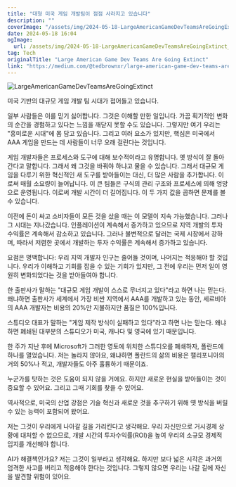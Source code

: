 ```yaml
---
title: "대형 미국 게임 개발팀이 점점 사라지고 있습니다"
description: ""
coverImage: "/assets/img/2024-05-18-LargeAmericanGameDevTeamsAreGoingExtinct_0.png"
date: 2024-05-18 16:04
ogImage:
  url: /assets/img/2024-05-18-LargeAmericanGameDevTeamsAreGoingExtinct_0.png
tag: Tech
originalTitle: "Large American Game Dev Teams Are Going Extinct"
link: "https://medium.com/@tedbrownxr/large-american-game-dev-teams-are-going-extinct-619397da6fb0"
---
```


![LargeAmericanGameDevTeamsAreGoingExtinct](/assets/img/2024-05-18-LargeAmericanGameDevTeamsAreGoingExtinct_0.png)

미국 기반의 대규모 게임 개발 팀 시대가 접어들고 있습니다.

일부 사람들은 이를 믿기 싫어합니다. 그것은 이해할 만한 일입니다. 가끔 획기적인 변화의 순간을 경험하고 있다는 느낌을 깨닫지 못할 수도 있습니다. 그렇지만 여기 우리는 "흥미로운 시대"에 몸 담고 있습니다. 그리고 여러 요소가 있지만, 핵심은 미국에서 AAA 게임을 만드는 데 사람들이 너무 오래 걸린다는 것입니다.

게임 개발자들은 프로세스와 도구에 대해 보수적이라고 유명합니다. 옛 방식이 잘 돌아간다고 말합니다. 그래서 왜 그것을 바꿔야 하냐고 물을 수 있습니다. 그래서 대규모 게임을 다루기 위한 혁신적인 새 도구를 받아들이는 대신, 더 많은 사람을 추가합니다. 이로써 매월 소요량이 늘어납니다. 이 큰 팀들은 구식의 관리 구조와 프로세스에 의해 엉망으로 운영됩니다. 이로써 개발 시간이 더 길어집니다. 이 두 가지 값을 곱하면 문제를 볼 수 있습니다.

<div class="content-ad"></div>

이전에 돈이 싸고 소비자들이 모든 것을 샀을 때는 이 모델이 지속 가능했습니다. 그러나 그 시대는 지나갔습니다. 인플레이션이 계속해서 증가하고 있으므로 지역 개발의 투자 수익률은 계속해서 감소하고 있습니다. 그러나 불변적으로 달러는 국제 시장에서 강하며, 따라서 저렴한 곳에서 개발하는 투자 수익률은 계속해서 증가하고 있습니다.

요점은 명백합니다: 우리 지역 개발자 인구는 줄어들 것이며, 나머지는 적응해야 할 것입니다. 우리가 이해하고 기회를 잡을 수 있는 기회가 있지만, 그 전에 우리는 먼저 일이 영원히 변화되었다는 것을 받아들여야 합니다.

한 출판사가 말하는 "대규모 게임 개발이 스스로 무너지고 있다"라고 하면 나는 믿는다. 왜냐하면 출판사가 세계에서 가장 비싼 지역에서 AAA를 개발하고 있는 동안, 세르비아의 AAA 개발자는 비용의 20%만 지불하지만 품질은 100%입니다.

스튜디오 대표가 말하는 "게임 제작 방식이 실패하고 있다"라고 하면 나는 믿는다. 왜냐하면 폐쇄된 대부분의 스튜디오가 미국, 캐나다 및 영국에 있기 때문입니다.

<div class="content-ad"></div>

한 주가 지난 후에 Microsoft가 그러한 영토에 위치한 스튜디오를 폐쇄하자, 폴란드에 하나를 열었습니다. 저는 놀라지 않아요, 왜냐하면 폴란드의 삶의 비용은 캘리포니아의 거의 50%나 적고, 개발자들도 아주 훌륭하기 때문이죠.

누군가를 탓하는 것은 도움이 되지 않을 거에요. 하지만 새로운 현실을 받아들이는 것이 중요할 수 있어요. 그리고 그때 기회를 찾을 수 있어요.

역사적으로, 미국의 산업 강점은 기술 혁신과 새로운 것을 추구하기 위해 옛 방식을 버릴 수 있는 능력이 포함되어 왔어요.

저는 그것이 우리에게 나아갈 길을 가리킨다고 생각해요. 우리 자신만으로 거시경제 상황에 대처할 수 없으므로, 개발 시간의 투자수익률(ROI)을 높여 우리의 소규모 경제적 입지를 개선해야 합니다.

<div class="content-ad"></div>

AI가 해결책인가요? 저는 그것이 일부라고 생각해요. 하지만 보다 넓은 시각은 과거의 엄격한 사고를 버리고 적응해야 한다는 것입니다. 그렇지 않으면 우리는 나갈 길에 자신을 발견할 위험이 있어요.
